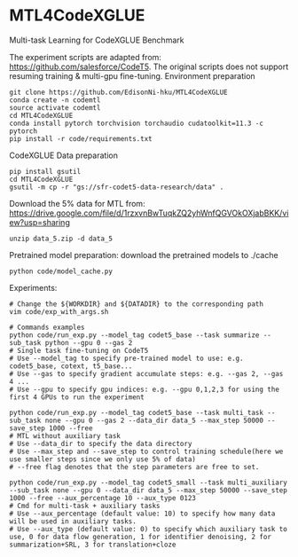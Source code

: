# MTL4CodeXGLUE
Multi-task Learning for CodeXGLUE Benchmark

The experiment scripts are adapted from: https://github.com/salesforce/CodeT5. The original scripts does not support resuming training & multi-gpu fine-tuning.
Environment preparation
```shell
git clone https://github.com/EdisonNi-hku/MTL4CodeXGLUE
conda create -n codemtl
source activate codemtl
cd MTL4CodeXGLUE
conda install pytorch torchvision torchaudio cudatoolkit=11.3 -c pytorch
pip install -r code/requirements.txt
```

CodeXGLUE Data preparation
```shell
pip install gsutil
cd MTL4CodeXGLUE
gsutil -m cp -r "gs://sfr-codet5-data-research/data" .
```

Download the 5% data for MTL from: https://drive.google.com/file/d/1rzxvnBwTuqkZQ2yhWnfQGVOkOXjabBKK/view?usp=sharing
```shell
unzip data_5.zip -d data_5
```

Pretrained model preparation: download the pretrained models to ./cache
```shell
python code/model_cache.py
```

Experiments:
```shell
# Change the ${WORKDIR} and ${DATADIR} to the corresponding path
vim code/exp_with_args.sh

# Commands examples
python code/run_exp.py --model_tag codet5_base --task summarize --sub_task python --gpu 0 --gas 2
# Single task fine-tuning on CodeT5
# Use --model_tag to specify pre-trained model to use: e.g. codet5_base, cotext, t5_base...
# Use --gas to specify gradient accumulate steps: e.g. --gas 2, --gas 4 ...
# Use --gpu to specify gpu indices: e.g. --gpu 0,1,2,3 for using the first 4 GPUs to run the experiment

python code/run_exp.py --model_tag codet5_base --task multi_task --sub_task none --gpu 0 --gas 2 --data_dir data_5 --max_step 50000 --save_step 1000 --free
# MTL without auxiliary task
# Use --data_dir to specify the data directory
# Use --max_step and --save_step to control training schedule(here we use smaller steps since we only use 5% of data)
# --free flag denotes that the step parameters are free to set.

python code/run_exp.py --model_tag codet5_small --task multi_auxiliary --sub_task none --gpu 0 --data_dir data_5 --max_step 50000 --save_step 1000 --free --aux_percentage 10 --aux_type 0123
# Cmd for multi-task + auxiliary tasks
# Use --aux_percentage (default value: 10) to specify how many data will be used in auxiliary tasks.
# Use --aux_type (default value: 0) to specify which auxiliary task to use, 0 for data flow generation, 1 for identifier denoising, 2 for summarization+SRL, 3 for translation+cloze
```

